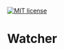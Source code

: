 [![MIT license](https://img.shields.io/badge/license-MIT-blue.svg)](https://github.com/fp-ctd-itmo/hw2-pavponn/blob/master/watcher/LICENSE)

# Watcher

